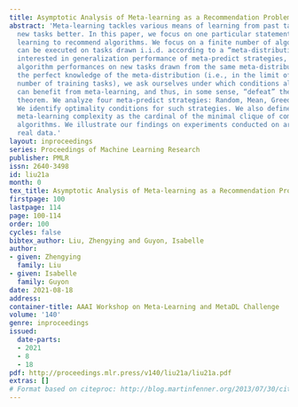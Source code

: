 ```yaml
---
title: Asymptotic Analysis of Meta-learning as a Recommendation Problem
abstract: 'Meta-learning tackles various means of learning from past tasks to perform
  new tasks better. In this paper, we focus on one particular statement of meta-learning:
  learning to recommend algorithms. We focus on a finite number of algorithms, which
  can be executed on tasks drawn i.i.d. according to a “meta-distribution”. We are
  interested in generalization performance of meta-predict strategies, i.e., the expected
  algorithm performances on new tasks drawn from the same meta-distribution. Assuming
  the perfect knowledge of the meta-distribution (i.e., in the limit of a very large
  number of training tasks), we ask ourselves under which conditions algorithm recommendation
  can benefit from meta-learning, and thus, in some sense, “defeat” the No-Free-Lunch
  theorem. We analyze four meta-predict strategies: Random, Mean, Greedy and Optimal.
  We identify optimality conditions for such strategies. We also define a notion of
  meta-learning complexity as the cardinal of the minimal clique of complementary
  algorithms. We illustrate our findings on experiments conducted on artificial and
  real data.'
layout: inproceedings
series: Proceedings of Machine Learning Research
publisher: PMLR
issn: 2640-3498
id: liu21a
month: 0
tex_title: Asymptotic Analysis of Meta-learning as a Recommendation Problem
firstpage: 100
lastpage: 114
page: 100-114
order: 100
cycles: false
bibtex_author: Liu, Zhengying and Guyon, Isabelle
author:
- given: Zhengying
  family: Liu
- given: Isabelle
  family: Guyon
date: 2021-08-18
address:
container-title: AAAI Workshop on Meta-Learning and MetaDL Challenge
volume: '140'
genre: inproceedings
issued:
  date-parts:
  - 2021
  - 8
  - 18
pdf: http://proceedings.mlr.press/v140/liu21a/liu21a.pdf
extras: []
# Format based on citeproc: http://blog.martinfenner.org/2013/07/30/citeproc-yaml-for-bibliographies/
---
```

